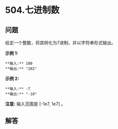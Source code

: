 # 504.七进制数

## 问题

给定一个整数，将其转化为7进制，并以字符串形式输出。

**示例 1:**

```
**输入:** 100
**输出:** "202"

```

**示例 2:**

```
**输入:** -7
**输出:** "-10"

```

**注意:** 输入范围是 [-1e7, 1e7] 。



## 解答

